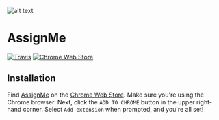 ![alt text](https://github.com/biggomega/assign-me/raw/master/image/tiles/marquee.png "AssignMe")
# AssignMe
[![Travis](https://img.shields.io/travis/rust-lang/rust.svg)]()
[![Chrome Web Store](https://img.shields.io/chrome-web-store/rating/hblfkbdoflbakoblaknbjjhjbgfoofog.svg)]()
## Installation
Find [AssignMe](https://chrome.google.com/webstore/detail/assignme/hblfkbdoflbakoblaknbjjhjbgfoofog) on the [Chrome Web Store](https://chrome.google.com/webstore/category/extensions). Make sure you're using the Chrome browser. Next, click the `ADD TO CHROME` button in the upper right-hand corner. Select `Add extension` when prompted, and you're all set!
